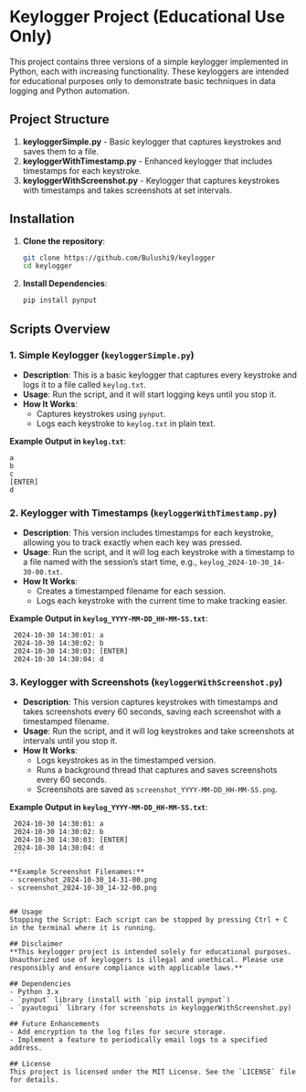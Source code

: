 # Keylogger Project (Educational Use Only)

This project contains three versions of a simple keylogger implemented in Python, each with increasing functionality. These keyloggers are intended for educational purposes only to demonstrate basic techniques in data logging and Python automation.

## Project Structure

1. **keyloggerSimple.py** - Basic keylogger that captures keystrokes and saves them to a file.
2. **keyloggerWithTimestamp.py** - Enhanced keylogger that includes timestamps for each keystroke.
3. **keyloggerWithScreenshot.py** - Keylogger that captures keystrokes with timestamps and takes screenshots at set intervals.

## Installation

1. **Clone the repository**:
   ```bash
   git clone https://github.com/Bulushi9/keylogger
   cd keylogger
   ```

2. **Install Dependencies**:
   ```bash
   pip install pynput
   ```

## Scripts Overview

### 1. Simple Keylogger (`keyloggerSimple.py`)

   - **Description**: This is a basic keylogger that captures every keystroke and logs it to a file called `keylog.txt`.
   - **Usage**: Run the script, and it will start logging keys until you stop it.
   - **How It Works**:
      - Captures keystrokes using `pynput`.
      - Logs each keystroke to `keylog.txt` in plain text.

   **Example Output in `keylog.txt`**:
   ```plaintext
   a
   b
   c
   [ENTER]
   d 
   ```

### 2. Keylogger with Timestamps (`keyloggerWithTimestamp.py`)

   - **Description**: This version includes timestamps for each keystroke, allowing you to track exactly when each key was pressed.
   - **Usage**: Run the script, and it will log each keystroke with a timestamp to a file named with the session’s start time, e.g., `keylog_2024-10-30_14-30-00.txt`.
   - **How It Works**:
      - Creates a timestamped filename for each session.
      - Logs each keystroke with the current time to make tracking easier.

   **Example Output in `keylog_YYYY-MM-DD_HH-MM-SS.txt`**:
   ```plaintext
    2024-10-30 14:30:01: a
    2024-10-30 14:30:02: b
    2024-10-30 14:30:03: [ENTER]
    2024-10-30 14:30:04: d 
   ```

### 3. Keylogger with Screenshots (`keyloggerWithScreenshot.py`)

   - **Description**: This version captures keystrokes with timestamps and takes screenshots every 60 seconds, saving each screenshot with a timestamped filename.
   - **Usage**: Run the script, and it will log keystrokes and take screenshots at intervals until you stop it.
   - **How It Works**:
      - Logs keystrokes as in the timestamped version.
      - Runs a background thread that captures and saves screenshots every 60 seconds.
      - Screenshots are saved as `screenshot_YYYY-MM-DD_HH-MM-SS.png`.

   **Example Output in `keylog_YYYY-MM-DD_HH-MM-SS.txt`**:
   ```plaintext
    2024-10-30 14:30:01: a
    2024-10-30 14:30:02: b
    2024-10-30 14:30:03: [ENTER]
    2024-10-30 14:30:04: d 
    ```
   
**Example Screenshot Filenames:**
- screenshot_2024-10-30_14-31-00.png
- screenshot_2024-10-30_14-32-00.png


## Usage
Stopping the Script: Each script can be stopped by pressing Ctrl + C in the terminal where it is running.

## Disclaimer
**This keylogger project is intended solely for educational purposes. Unauthorized use of keyloggers is illegal and unethical. Please use responsibly and ensure compliance with applicable laws.**

## Dependencies
- Python 3.x
- `pynput` library (install with `pip install pynput`)
- `pyautogui` library (for screenshots in keyloggerWithScreenshot.py)

## Future Enhancements
- Add encryption to the log files for secure storage.
- Implement a feature to periodically email logs to a specified address.

## License
This project is licensed under the MIT License. See the `LICENSE` file for details.
